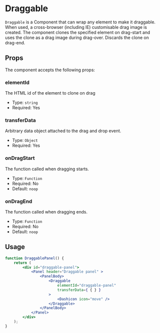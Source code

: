 # Draggable

`Draggable` is a Component that can wrap any element to make it draggable. When used, a cross-browser (including IE) customisable drag image is created. The component clones the specified element on drag-start and uses the clone as a drag image during drag-over. Discards the clone on drag-end.

## Props

The component accepts the following props:

### elementId

The HTML id of the element to clone on drag

- Type: `string`
- Required: Yes

### transferData

Arbitrary data object attached to the drag and drop event.

- Type: `Object`
- Required: Yes

### onDragStart

The function called when dragging starts.

- Type: `Function`
- Required: No
- Default: `noop`

### onDragEnd

The function called when dragging ends.

- Type: `Function`
- Required: No
- Default: `noop`

## Usage

```jsx
function DraggablePanel() {
	return (
		<div id="draggable-panel">
			<Panel header="Draggable panel" >
				<PanelBody>
					<Draggable
						elementId="draggable-panel"
						transferData={ { } }
					>
						<Dashicon icon="move" />
					</Draggable>
				</PanelBody>
			</Panel>
		</div>
	);
}
```
